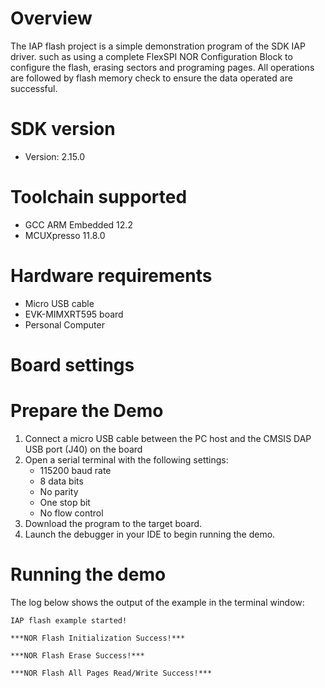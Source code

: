 Overview
========
The IAP flash project is a simple demonstration program of the SDK IAP driver.
such as using a complete FlexSPI NOR Configuration Block to configure the flash, 
erasing sectors and programing pages. All operations are followed by flash memory
check to ensure the data operated are successful.

SDK version
===========
- Version: 2.15.0

Toolchain supported
===================
- GCC ARM Embedded  12.2
- MCUXpresso  11.8.0

Hardware requirements
=====================
- Micro USB cable
- EVK-MIMXRT595 board
- Personal Computer

Board settings
==============

Prepare the Demo
================
1.  Connect a micro USB cable between the PC host and the CMSIS DAP USB port (J40) on the board
2.  Open a serial terminal with the following settings:
    - 115200 baud rate
    - 8 data bits
    - No parity
    - One stop bit
    - No flow control
3.  Download the program to the target board.
4.  Launch the debugger in your IDE to begin running the demo.

Running the demo
================
The log below shows the output of the example in the terminal window:
~~~~~~~~~~~~~~~~~~~~~~~~~~~~~~~~~~~
IAP flash example started!

***NOR Flash Initialization Success!***

***NOR Flash Erase Success!***

***NOR Flash All Pages Read/Write Success!***
~~~~~~~~~~~~~~~~~~~~~~~~~~~~~~~~~~~
